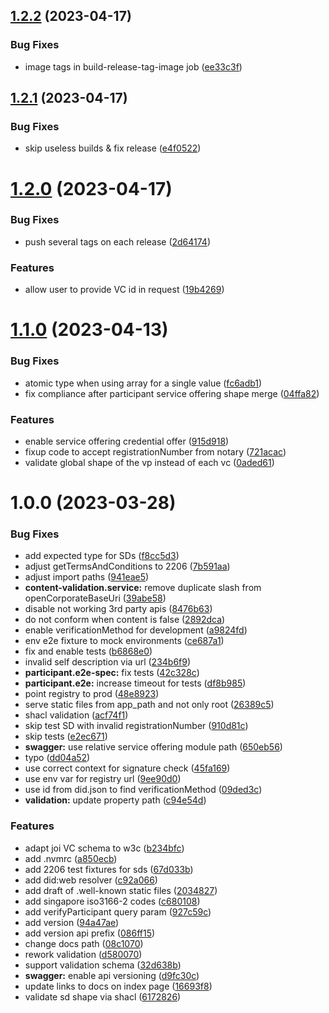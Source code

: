 ## [1.2.2](https://gitlab.com/gaia-x/lab/compliance/gx-compliance/compare/v1.2.1...v1.2.2) (2023-04-17)


### Bug Fixes

* image tags in build-release-tag-image job ([ee33c3f](https://gitlab.com/gaia-x/lab/compliance/gx-compliance/commit/ee33c3fbd7fc4be00702be48ece1e66b3d147e02))

## [1.2.1](https://gitlab.com/gaia-x/lab/compliance/gx-compliance/compare/v1.2.0...v1.2.1) (2023-04-17)


### Bug Fixes

* skip useless builds & fix release ([e4f0522](https://gitlab.com/gaia-x/lab/compliance/gx-compliance/commit/e4f0522e1c2b1993ac9f530518a9a062a9ac4e28))

# [1.2.0](https://gitlab.com/gaia-x/lab/compliance/gx-compliance/compare/v1.1.0...v1.2.0) (2023-04-17)


### Bug Fixes

* push several tags on each release ([2d64174](https://gitlab.com/gaia-x/lab/compliance/gx-compliance/commit/2d641740fdcc22c3dd50eb014a0c034bbe8f8640))


### Features

* allow user to provide VC id in request ([19b4269](https://gitlab.com/gaia-x/lab/compliance/gx-compliance/commit/19b4269df9443a8795c10a866c42992620224652))

# [1.1.0](https://gitlab.com/gaia-x/lab/compliance/gx-compliance/compare/v1.0.0...v1.1.0) (2023-04-13)


### Bug Fixes

* atomic type when using array for a single value ([fc6adb1](https://gitlab.com/gaia-x/lab/compliance/gx-compliance/commit/fc6adb1e6c7279f541364974ee93527cdfd5fa72))
* fix compliance after participant service offering shape merge ([04ffa82](https://gitlab.com/gaia-x/lab/compliance/gx-compliance/commit/04ffa82ef9585915e4f97eac109f84026bc08761))


### Features

* enable service offering credential offer ([915d918](https://gitlab.com/gaia-x/lab/compliance/gx-compliance/commit/915d918a5b340589fb68e46fc78a730dea65a797))
* fixup code to accept registrationNumber from notary ([721acac](https://gitlab.com/gaia-x/lab/compliance/gx-compliance/commit/721acac1a59aca7166e5bb4c40b5f0368479768a))
* validate global shape of the vp instead of each vc ([0aded61](https://gitlab.com/gaia-x/lab/compliance/gx-compliance/commit/0aded617b1b0a2a95ef5dcb259579311ab0890d7))

# 1.0.0 (2023-03-28)


### Bug Fixes

* add expected type for SDs ([f8cc5d3](https://gitlab.com/gaia-x/lab/compliance/gx-compliance/commit/f8cc5d3f4e9fa818643ea9b2dd11ed061f532309))
* adjust getTermsAndConditions to 2206 ([7b591aa](https://gitlab.com/gaia-x/lab/compliance/gx-compliance/commit/7b591aa9943ab35f9fd81fe8827302d7c8b7ceba))
* adjust import paths ([941eae5](https://gitlab.com/gaia-x/lab/compliance/gx-compliance/commit/941eae5da8bf530f2e23634c14c968e075689c4d))
* **content-validation.service:** remove duplicate slash from openCorporateBaseUri ([39abe58](https://gitlab.com/gaia-x/lab/compliance/gx-compliance/commit/39abe58ae8d645f14f1280f542ae07958544e8ff))
* disable not working 3rd party apis ([8476b63](https://gitlab.com/gaia-x/lab/compliance/gx-compliance/commit/8476b631d06f4af4f02f208e4efc0be91b51ad70))
* do not conform when content is false ([2892dca](https://gitlab.com/gaia-x/lab/compliance/gx-compliance/commit/2892dca7e1824563a59f672d94c441e6f0361e82))
* enable verificationMethod for development ([a9824fd](https://gitlab.com/gaia-x/lab/compliance/gx-compliance/commit/a9824fd3a3cbe7303583a91f68086c56455952ef))
* env e2e fixture to mock environments ([ce687a1](https://gitlab.com/gaia-x/lab/compliance/gx-compliance/commit/ce687a14a1e2dc08c0d1cd674762a1acd2db47ea))
* fix and enable tests ([b6868e0](https://gitlab.com/gaia-x/lab/compliance/gx-compliance/commit/b6868e050c89c402ae8df0794dc7b0d643413260))
* invalid self description via url ([234b6f9](https://gitlab.com/gaia-x/lab/compliance/gx-compliance/commit/234b6f9c23b9b9a312625ff176abf2c609d9711e))
* **participant.e2e-spec:** fix tests ([42c328c](https://gitlab.com/gaia-x/lab/compliance/gx-compliance/commit/42c328c0112b0c371215966d5e1b81c042755b81))
* **participant.e2e:** increase timeout for tests ([df8b985](https://gitlab.com/gaia-x/lab/compliance/gx-compliance/commit/df8b98583a107e3bc1c4e87a9f8a56efbdc321b9))
* point registry to prod ([48e8923](https://gitlab.com/gaia-x/lab/compliance/gx-compliance/commit/48e892309d28abef4d243f2b31d413379b152bee))
* serve static files from app_path and not only root ([26389c5](https://gitlab.com/gaia-x/lab/compliance/gx-compliance/commit/26389c5858e144929feb50ab54c0c4683e65d69e))
* shacl validation ([acf74f1](https://gitlab.com/gaia-x/lab/compliance/gx-compliance/commit/acf74f1fa979b52b0d50640eea26fa357099e8fb))
* skip test SD with invalid registrationNumber ([910d81c](https://gitlab.com/gaia-x/lab/compliance/gx-compliance/commit/910d81ccb07c4f2bda2d30a6faa8cc5c2410d07d))
* skip tests ([e2ec671](https://gitlab.com/gaia-x/lab/compliance/gx-compliance/commit/e2ec671416020a995505a07b49bc1870da7433e4))
* **swagger:** use relative service offering module path ([650eb56](https://gitlab.com/gaia-x/lab/compliance/gx-compliance/commit/650eb5611cfaf75de489e56be82031930fe50ffe))
* typo ([dd04a52](https://gitlab.com/gaia-x/lab/compliance/gx-compliance/commit/dd04a52c8557904c73ba3e9b323fe7095e90f61e))
* use correct context for signature check ([45fa169](https://gitlab.com/gaia-x/lab/compliance/gx-compliance/commit/45fa169eb47b80943a23a87cb9ecac804fa5e995))
* use env var for registry url ([9ee90d0](https://gitlab.com/gaia-x/lab/compliance/gx-compliance/commit/9ee90d02bea0a127e6727828a6d7adb32dc5eb2c))
* use id from did.json to find verificationMethod ([09ded3c](https://gitlab.com/gaia-x/lab/compliance/gx-compliance/commit/09ded3c630be092b1ccdb9615afffef89ab2da55))
* **validation:** update property path ([c94e54d](https://gitlab.com/gaia-x/lab/compliance/gx-compliance/commit/c94e54d72b8fdccb96df85e0c7f3158919e98a33))


### Features

* adapt joi VC schema to w3c ([b234bfc](https://gitlab.com/gaia-x/lab/compliance/gx-compliance/commit/b234bfc22df6369bbf6fc1a92bfd13bb0950dfc7))
* add .nvmrc ([a850ecb](https://gitlab.com/gaia-x/lab/compliance/gx-compliance/commit/a850ecb2485b9fdf9f0bc02ce1f25ca0134f4933))
* add 2206 test fixtures for sds ([67d033b](https://gitlab.com/gaia-x/lab/compliance/gx-compliance/commit/67d033b5f44ddeec9a579b92a374ed3d0acd18e7))
* add did:web resolver ([c92a066](https://gitlab.com/gaia-x/lab/compliance/gx-compliance/commit/c92a066dcdc6158caaa319a08d43d0cc7ff8825f))
* add draft of .well-known static files ([2034827](https://gitlab.com/gaia-x/lab/compliance/gx-compliance/commit/2034827d9b43e0af874faa027bd4425f53cb3fe7))
* add singapore iso3166-2 codes ([c680108](https://gitlab.com/gaia-x/lab/compliance/gx-compliance/commit/c68010878f403fddddfba4802e719ff9e48b585d))
* add verifyParticipant query param ([927c59c](https://gitlab.com/gaia-x/lab/compliance/gx-compliance/commit/927c59cf325788ab381d545093affceafc321cd9))
* add version ([94a47ae](https://gitlab.com/gaia-x/lab/compliance/gx-compliance/commit/94a47ae82bfa9013a376e5b7dc62b6993976a6da))
* add version api prefix ([086ff15](https://gitlab.com/gaia-x/lab/compliance/gx-compliance/commit/086ff15282bcca92226b5565190fd28761148b1a))
* change docs path ([08c1070](https://gitlab.com/gaia-x/lab/compliance/gx-compliance/commit/08c10707af63182d82975dbd6ff96cbf5062aae5))
* rework validation ([d580070](https://gitlab.com/gaia-x/lab/compliance/gx-compliance/commit/d58007085a9f43f804d8bce1759c10a56a4cbc0c))
* support validation schema ([32d638b](https://gitlab.com/gaia-x/lab/compliance/gx-compliance/commit/32d638bc52f3d074df0afcf193d36935ad0f1e30))
* **swagger:** enable api versioning ([d9fc30c](https://gitlab.com/gaia-x/lab/compliance/gx-compliance/commit/d9fc30c31096dc5b56a28191bb1dd3f7b4b339d8))
* update links to docs on index page ([16693f8](https://gitlab.com/gaia-x/lab/compliance/gx-compliance/commit/16693f8c1b6ef593d972407cfe07e4282db96194))
* validate sd shape via shacl ([6172826](https://gitlab.com/gaia-x/lab/compliance/gx-compliance/commit/617282638f7825f02ab1061e605b93e9c35376af))
